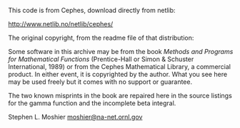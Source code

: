 This code is from Cephes, download directly from netlib:

http://www.netlib.no/netlib/cephes/


The original copyright, from the readme file of that distribution:

Some software in this archive may be from the book _Methods and
Programs for Mathematical Functions_ (Prentice-Hall or Simon & Schuster
International, 1989) or from the Cephes Mathematical Library, a
commercial product. In either event, it is copyrighted by the author.
What you see here may be used freely but it comes with no support or
guarantee.

The two known misprints in the book are repaired here in the
source listings for the gamma function and the incomplete beta
integral.


   Stephen L. Moshier
   moshier@na-net.ornl.gov
